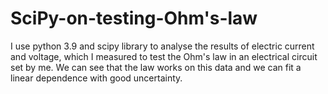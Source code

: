 # SciPy-on-testing-Ohm's-law
I use python 3.9 and scipy library to analyse the results of electric current and voltage, which I measured to test the Ohm's law in an electrical circuit set by me. We can see that the law works on this data and we can fit a linear dependence with good uncertainty.
